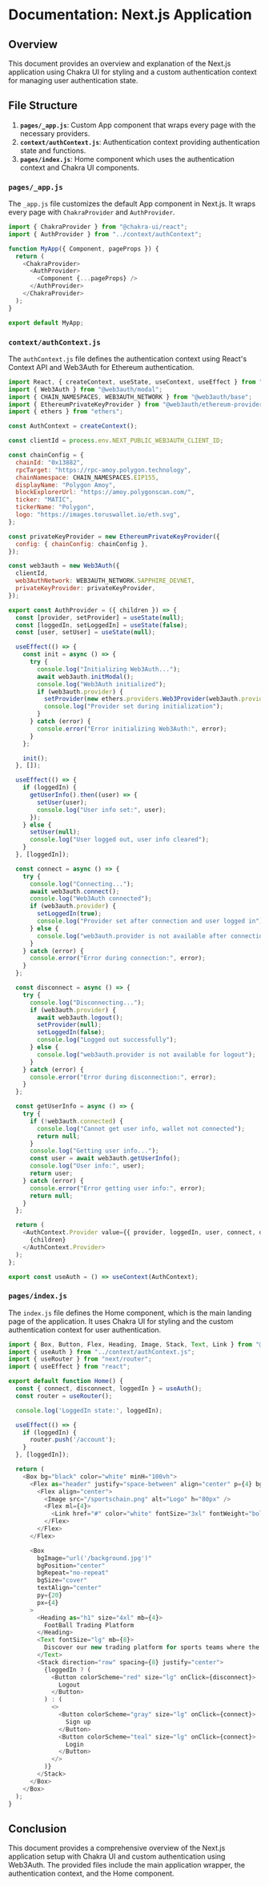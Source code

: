 # Documentation: Next.js Application

## Overview

This document provides an overview and explanation of the Next.js application using Chakra UI for styling and a custom authentication context for managing user authentication state.

## File Structure

1. **`pages/_app.js`**: Custom App component that wraps every page with the necessary providers.
2. **`context/authContext.js`**: Authentication context providing authentication state and functions.
3. **`pages/index.js`**: Home component which uses the authentication context and Chakra UI components.

### `pages/_app.js`

The `_app.js` file customizes the default App component in Next.js. It wraps every page with `ChakraProvider` and `AuthProvider`.

```javascript
import { ChakraProvider } from "@chakra-ui/react";
import { AuthProvider } from "../context/authContext";

function MyApp({ Component, pageProps }) {
  return (
    <ChakraProvider>
      <AuthProvider>
        <Component {...pageProps} />
      </AuthProvider>
    </ChakraProvider>
  );
}

export default MyApp;
```

### `context/authContext.js`

The `authContext.js` file defines the authentication context using React's Context API and Web3Auth for Ethereum authentication.

```javascript
import React, { createContext, useState, useContext, useEffect } from "react";
import { Web3Auth } from "@web3auth/modal";
import { CHAIN_NAMESPACES, WEB3AUTH_NETWORK } from "@web3auth/base";
import { EthereumPrivateKeyProvider } from "@web3auth/ethereum-provider";
import { ethers } from "ethers";

const AuthContext = createContext();

const clientId = process.env.NEXT_PUBLIC_WEB3AUTH_CLIENT_ID;

const chainConfig = {
  chainId: "0x13882",
  rpcTarget: "https://rpc-amoy.polygon.technology",
  chainNamespace: CHAIN_NAMESPACES.EIP155,
  displayName: "Polygon Amoy",
  blockExplorerUrl: "https://amoy.polygonscan.com/",
  ticker: "MATIC",
  tickerName: "Polygon",
  logo: "https://images.toruswallet.io/eth.svg",
};

const privateKeyProvider = new EthereumPrivateKeyProvider({
  config: { chainConfig: chainConfig },
});

const web3auth = new Web3Auth({
  clientId,
  web3AuthNetwork: WEB3AUTH_NETWORK.SAPPHIRE_DEVNET,
  privateKeyProvider: privateKeyProvider,
});

export const AuthProvider = ({ children }) => {
  const [provider, setProvider] = useState(null);
  const [loggedIn, setLoggedIn] = useState(false);
  const [user, setUser] = useState(null);

  useEffect(() => {
    const init = async () => {
      try {
        console.log("Initializing Web3Auth...");
        await web3auth.initModal();
        console.log("Web3Auth initialized");
        if (web3auth.provider) {
          setProvider(new ethers.providers.Web3Provider(web3auth.provider));
          console.log("Provider set during initialization");
        }
      } catch (error) {
        console.error("Error initializing Web3Auth:", error);
      }
    };

    init();
  }, []);

  useEffect(() => {
    if (loggedIn) {
      getUserInfo().then((user) => {
        setUser(user);
        console.log("User info set:", user);
      });
    } else {
      setUser(null);
      console.log("User logged out, user info cleared");
    }
  }, [loggedIn]);

  const connect = async () => {
    try {
      console.log("Connecting...");
      await web3auth.connect();
      console.log("Web3Auth connected");
      if (web3auth.provider) {
        setLoggedIn(true);
        console.log("Provider set after connection and user logged in");
      } else {
        console.log("web3auth.provider is not available after connection");
      }
    } catch (error) {
      console.error("Error during connection:", error);
    }
  };

  const disconnect = async () => {
    try {
      console.log("Disconnecting...");
      if (web3auth.provider) {
        await web3auth.logout();
        setProvider(null);
        setLoggedIn(false);
        console.log("Logged out successfully");
      } else {
        console.log("web3auth.provider is not available for logout");
      }
    } catch (error) {
      console.error("Error during disconnection:", error);
    }
  };

  const getUserInfo = async () => {
    try {
      if (!web3auth.connected) {
        console.log("Cannot get user info, wallet not connected");
        return null;
      }
      console.log("Getting user info...");
      const user = await web3auth.getUserInfo();
      console.log("User info:", user);
      return user;
    } catch (error) {
      console.error("Error getting user info:", error);
      return null;
    }
  };

  return (
    <AuthContext.Provider value={{ provider, loggedIn, user, connect, disconnect }}>
      {children}
    </AuthContext.Provider>
  );
};

export const useAuth = () => useContext(AuthContext);
```

### `pages/index.js`

The `index.js` file defines the Home component, which is the main landing page of the application. It uses Chakra UI for styling and the custom authentication context for user authentication.

```javascript
import { Box, Button, Flex, Heading, Image, Stack, Text, Link } from "@chakra-ui/react";
import { useAuth } from "../context/authContext.js";
import { useRouter } from "next/router";
import { useEffect } from "react";

export default function Home() {
  const { connect, disconnect, loggedIn } = useAuth();
  const router = useRouter();

  console.log('LoggedIn state:', loggedIn);

  useEffect(() => {
    if (loggedIn) {
      router.push('/account');
    }
  }, [loggedIn]);

  return (
    <Box bg="black" color="white" minH="100vh">
      <Flex as="header" justify="space-between" align="center" p={4} bg="black">
        <Flex align="center">
          <Image src="/sportschain.png" alt="Logo" h="80px" />
          <Flex ml={4}>
            <Link href="#" color="white" fontSize="3xl" fontWeight="bold" mx={1}>SportsChain</Link>
          </Flex>
        </Flex>
      </Flex>

      <Box
        bgImage="url('/background.jpg')"
        bgPosition="center"
        bgRepeat="no-repeat"
        bgSize="cover"
        textAlign="center"
        py={20}
        px={4}
      >
        <Heading as="h1" size="4xl" mb={4}>
          FootBall Trading Platform
        </Heading>
        <Text fontSize="lg" mb={8}>
          Discover our new trading platform for sports teams where the value of tokens varies based on the real performance of the teams. Buy, sell, and trade tokens representing your favorite teams with unique rewards.
        </Text>
        <Stack direction="row" spacing={8} justify="center">
          {loggedIn ? (
            <Button colorScheme="red" size="lg" onClick={disconnect}>
              Logout
            </Button>
          ) : (
            <>
              <Button colorScheme="gray" size="lg" onClick={connect}>
                Sign up
              </Button>
              <Button colorScheme="teal" size="lg" onClick={connect}>
                Login
              </Button>
            </>
          )}
        </Stack>
      </Box>
    </Box>
  );
}
```

## Conclusion

This document provides a comprehensive overview of the Next.js application setup with Chakra UI and custom authentication using Web3Auth. The provided files include the main application wrapper, the authentication context, and the Home component.